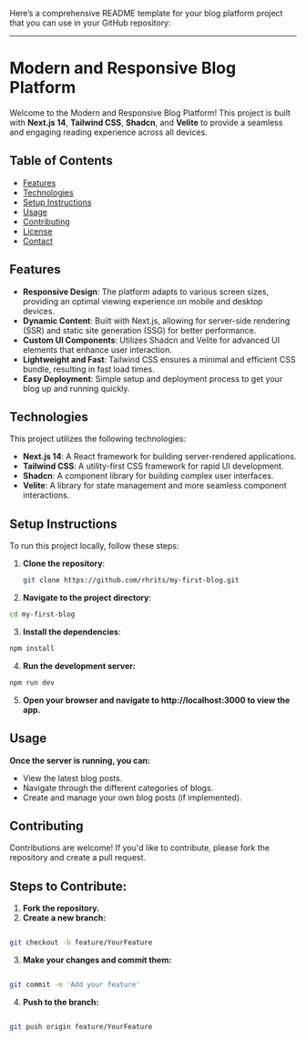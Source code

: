 Here’s a comprehensive README template for your blog platform project that you can use in your GitHub repository:

---

# Modern and Responsive Blog Platform

Welcome to the Modern and Responsive Blog Platform! This project is built with **Next.js 14**, **Tailwind CSS**, **Shadcn**, and **Velite** to provide a seamless and engaging reading experience across all devices. 

## Table of Contents

- [Features](#features)
- [Technologies](#technologies)
- [Setup Instructions](#setup-instructions)
- [Usage](#usage)
- [Contributing](#contributing)
- [License](#license)
- [Contact](#contact)

## Features

- **Responsive Design**: The platform adapts to various screen sizes, providing an optimal viewing experience on mobile and desktop devices.
- **Dynamic Content**: Built with Next.js, allowing for server-side rendering (SSR) and static site generation (SSG) for better performance.
- **Custom UI Components**: Utilizes Shadcn and Velite for advanced UI elements that enhance user interaction.
- **Lightweight and Fast**: Tailwind CSS ensures a minimal and efficient CSS bundle, resulting in fast load times.
- **Easy Deployment**: Simple setup and deployment process to get your blog up and running quickly.

## Technologies

This project utilizes the following technologies:

- **Next.js 14**: A React framework for building server-rendered applications.
- **Tailwind CSS**: A utility-first CSS framework for rapid UI development.
- **Shadcn**: A component library for building complex user interfaces.
- **Velite**: A library for state management and more seamless component interactions.

## Setup Instructions

To run this project locally, follow these steps:

1. **Clone the repository**:
   ```bash
   git clone https://github.com/rhrits/my-first-blog.git

2. **Navigate to the project directory**:
```bash
cd my-first-blog
```
3. **Install the dependencies**:
```bash
npm install
```
4. **Run the development server:**
```bash
npm run dev
```
5. **Open your browser and navigate to http://localhost:3000 to view the app.**

## Usage

**Once the server is running, you can:**

- View the latest blog posts.
- Navigate through the different categories of blogs.
- Create and manage your own blog posts (if implemented).

## Contributing

Contributions are welcome! If you'd like to contribute, please fork the repository and create a pull request.

## Steps to Contribute:

1. **Fork the repository.**
2. **Create a new branch:**

```bash

git checkout -b feature/YourFeature
```

3. **Make your changes and commit them:**

```bash

git commit -m 'Add your feature'
```

4. **Push to the branch:**
```bash

git push origin feature/YourFeature
```
